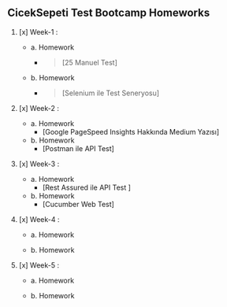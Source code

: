 ## CicekSepeti Test Bootcamp Homeworks
	 
1. [x] Week-1 :
   - a. Homework
     - > [25 Manuel Test]
   - b. Homework
     - > [Selenium ile Test Seneryosu]
	 
	 
2. [x] Week-2  :
   - a. Homework
     -  [Google PageSpeed Insights Hakkında Medium Yazısı]
   - b. Homework
     -  [Postman ile API Test]
	 
3. [x] Week-3 :
   - a. Homework
     - [Rest Assured ile API Test ]
   - b. Homework
     - [Cucumber Web Test]
  

4. [x] Week-4 :
   - a. Homework
   
   - b. Homework

	 
5. [x] Week-5 :
   - a. Homework

   - b. Homework
